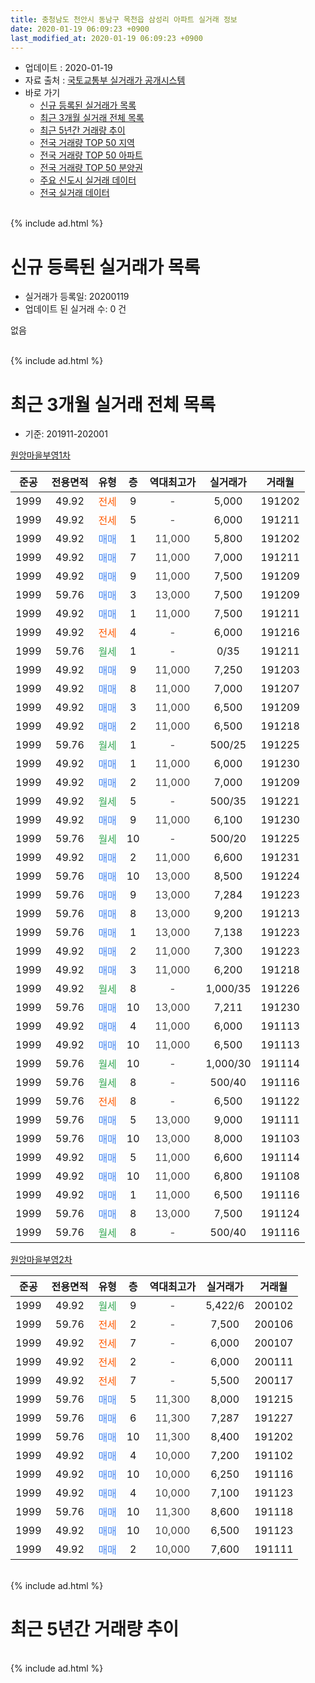 ```yaml
---
title: 충청남도 천안시 동남구 목천읍 삼성리 아파트 실거래 정보
date: 2020-01-19 06:09:23 +0900
last_modified_at: 2020-01-19 06:09:23 +0900
---
```


* 업데이트 : 2020-01-19
* 자료 출처 : [국토교통부 실거래가 공개시스템](http://rt.molit.go.kr)
* 바로 가기
    * [신규 등록된 실거래가 목록](#신규-등록된-실거래가-목록)
    * [최근 3개월 실거래 전체 목록](#최근-3개월-실거래-전체-목록)
    * [최근 5년간 거래량 추이](#최근-5년간-거래량-추이)
    * [전국 거래량 TOP 50 지역](https://apt-info.github.io/apt-trade-info/최근-3개월-전국에서-가장-거래가-많이-발생한-지역)
    * [전국 거래량 TOP 50 아파트](https://apt-info.github.io/apt-trade-info/최근-3개월-전국에서-가장-거래가-많이-발생한-아파트)
    * [전국 거래량 TOP 50 분양권](https://apt-info.github.io/apt-trade-info/최근-3개월-전국에서-가장-거래가-많이-발생한-분양권)
    * [주요 신도시 실거래 데이터](https://apt-info.github.io/apt-trade-info/주요-신도시)
    * [전국 실거래 데이터](https://apt-info.github.io/apt-trade-info/전국)
<br>
{% include ad.html %}
<br>

# 신규 등록된 실거래가 목록
* 실거래가 등록일: 20200119
* 업데이트 된 실거래 수: 0 건

없음

<br>
{% include ad.html %}
<br>

# 최근 3개월 실거래 전체 목록
* 기준: 201911-202001


[원앙마을부영1차](https://search.naver.com/search.naver?query=%EC%B6%A9%EC%B2%AD%EB%82%A8%EB%8F%84+%EC%B2%9C%EC%95%88%EC%8B%9C+%EB%8F%99%EB%82%A8%EA%B5%AC+%EB%AA%A9%EC%B2%9C%EC%9D%8D+%EC%82%BC%EC%84%B1%EB%A6%AC+%EC%9B%90%EC%95%99%EB%A7%88%EC%9D%84%EB%B6%80%EC%98%811%EC%B0%A8)

|준공|전용면적|유형|층|역대최고가|실거래가|거래월|
|:---:|:---:|:---:|:---:|:---:|:---:|:---:|
|1999|49.92|<span style="color:#ff5a00">전세</span>|9|<span style="color:#444444">-</span>|5,000|191202|
|1999|49.92|<span style="color:#ff5a00">전세</span>|5|<span style="color:#444444">-</span>|6,000|191211|
|1999|49.92|<span style="color:#4285f3">매매</span>|1|<span style="color:#444444">11,000</span>|5,800|191202|
|1999|49.92|<span style="color:#4285f3">매매</span>|7|<span style="color:#444444">11,000</span>|7,000|191211|
|1999|49.92|<span style="color:#4285f3">매매</span>|9|<span style="color:#444444">11,000</span>|7,500|191209|
|1999|59.76|<span style="color:#4285f3">매매</span>|3|<span style="color:#444444">13,000</span>|7,500|191209|
|1999|49.92|<span style="color:#4285f3">매매</span>|1|<span style="color:#444444">11,000</span>|7,500|191211|
|1999|49.92|<span style="color:#ff5a00">전세</span>|4|<span style="color:#444444">-</span>|6,000|191216|
|1999|59.76|<span style="color:#34a853">월세</span>|1|<span style="color:#444444">-</span>|0/35|191211|
|1999|49.92|<span style="color:#4285f3">매매</span>|9|<span style="color:#444444">11,000</span>|7,250|191203|
|1999|49.92|<span style="color:#4285f3">매매</span>|8|<span style="color:#444444">11,000</span>|7,000|191207|
|1999|49.92|<span style="color:#4285f3">매매</span>|3|<span style="color:#444444">11,000</span>|6,500|191209|
|1999|49.92|<span style="color:#4285f3">매매</span>|2|<span style="color:#444444">11,000</span>|6,500|191218|
|1999|59.76|<span style="color:#34a853">월세</span>|1|<span style="color:#444444">-</span>|500/25|191225|
|1999|49.92|<span style="color:#4285f3">매매</span>|1|<span style="color:#444444">11,000</span>|6,000|191230|
|1999|49.92|<span style="color:#4285f3">매매</span>|2|<span style="color:#444444">11,000</span>|7,000|191209|
|1999|49.92|<span style="color:#34a853">월세</span>|5|<span style="color:#444444">-</span>|500/35|191221|
|1999|49.92|<span style="color:#4285f3">매매</span>|9|<span style="color:#444444">11,000</span>|6,100|191230|
|1999|59.76|<span style="color:#34a853">월세</span>|10|<span style="color:#444444">-</span>|500/20|191225|
|1999|49.92|<span style="color:#4285f3">매매</span>|2|<span style="color:#444444">11,000</span>|6,600|191231|
|1999|59.76|<span style="color:#4285f3">매매</span>|10|<span style="color:#444444">13,000</span>|8,500|191224|
|1999|59.76|<span style="color:#4285f3">매매</span>|9|<span style="color:#444444">13,000</span>|7,284|191223|
|1999|59.76|<span style="color:#4285f3">매매</span>|8|<span style="color:#444444">13,000</span>|9,200|191213|
|1999|59.76|<span style="color:#4285f3">매매</span>|1|<span style="color:#444444">13,000</span>|7,138|191223|
|1999|49.92|<span style="color:#4285f3">매매</span>|2|<span style="color:#444444">11,000</span>|7,300|191223|
|1999|49.92|<span style="color:#4285f3">매매</span>|3|<span style="color:#444444">11,000</span>|6,200|191218|
|1999|49.92|<span style="color:#34a853">월세</span>|8|<span style="color:#444444">-</span>|1,000/35|191226|
|1999|59.76|<span style="color:#4285f3">매매</span>|10|<span style="color:#444444">13,000</span>|7,211|191230|
|1999|49.92|<span style="color:#4285f3">매매</span>|4|<span style="color:#444444">11,000</span>|6,000|191113|
|1999|49.92|<span style="color:#4285f3">매매</span>|10|<span style="color:#444444">11,000</span>|6,500|191113|
|1999|59.76|<span style="color:#34a853">월세</span>|10|<span style="color:#444444">-</span>|1,000/30|191114|
|1999|59.76|<span style="color:#34a853">월세</span>|8|<span style="color:#444444">-</span>|500/40|191116|
|1999|59.76|<span style="color:#ff5a00">전세</span>|8|<span style="color:#444444">-</span>|6,500|191122|
|1999|59.76|<span style="color:#4285f3">매매</span>|5|<span style="color:#444444">13,000</span>|9,000|191111|
|1999|59.76|<span style="color:#4285f3">매매</span>|10|<span style="color:#444444">13,000</span>|8,000|191103|
|1999|49.92|<span style="color:#4285f3">매매</span>|5|<span style="color:#444444">11,000</span>|6,600|191114|
|1999|49.92|<span style="color:#4285f3">매매</span>|10|<span style="color:#444444">11,000</span>|6,800|191108|
|1999|49.92|<span style="color:#4285f3">매매</span>|1|<span style="color:#444444">11,000</span>|6,500|191116|
|1999|59.76|<span style="color:#4285f3">매매</span>|8|<span style="color:#444444">13,000</span>|7,500|191124|
|1999|59.76|<span style="color:#34a853">월세</span>|8|<span style="color:#444444">-</span>|500/40|191116|

[원앙마을부영2차](https://search.naver.com/search.naver?query=%EC%B6%A9%EC%B2%AD%EB%82%A8%EB%8F%84+%EC%B2%9C%EC%95%88%EC%8B%9C+%EB%8F%99%EB%82%A8%EA%B5%AC+%EB%AA%A9%EC%B2%9C%EC%9D%8D+%EC%82%BC%EC%84%B1%EB%A6%AC+%EC%9B%90%EC%95%99%EB%A7%88%EC%9D%84%EB%B6%80%EC%98%812%EC%B0%A8)

|준공|전용면적|유형|층|역대최고가|실거래가|거래월|
|:---:|:---:|:---:|:---:|:---:|:---:|:---:|
|1999|49.92|<span style="color:#34a853">월세</span>|9|<span style="color:#444444">-</span>|5,422/6|200102|
|1999|59.76|<span style="color:#ff5a00">전세</span>|2|<span style="color:#444444">-</span>|7,500|200106|
|1999|49.92|<span style="color:#ff5a00">전세</span>|7|<span style="color:#444444">-</span>|6,000|200107|
|1999|49.92|<span style="color:#ff5a00">전세</span>|2|<span style="color:#444444">-</span>|6,000|200111|
|1999|49.92|<span style="color:#ff5a00">전세</span>|7|<span style="color:#444444">-</span>|5,500|200117|
|1999|59.76|<span style="color:#4285f3">매매</span>|5|<span style="color:#444444">11,300</span>|8,000|191215|
|1999|59.76|<span style="color:#4285f3">매매</span>|6|<span style="color:#444444">11,300</span>|7,287|191227|
|1999|59.76|<span style="color:#4285f3">매매</span>|10|<span style="color:#444444">11,300</span>|8,400|191202|
|1999|49.92|<span style="color:#4285f3">매매</span>|4|<span style="color:#444444">10,000</span>|7,200|191102|
|1999|49.92|<span style="color:#4285f3">매매</span>|10|<span style="color:#444444">10,000</span>|6,250|191116|
|1999|49.92|<span style="color:#4285f3">매매</span>|4|<span style="color:#444444">10,000</span>|7,100|191123|
|1999|59.76|<span style="color:#4285f3">매매</span>|10|<span style="color:#444444">11,300</span>|8,600|191118|
|1999|49.92|<span style="color:#4285f3">매매</span>|10|<span style="color:#444444">10,000</span>|6,500|191123|
|1999|49.92|<span style="color:#4285f3">매매</span>|2|<span style="color:#444444">10,000</span>|7,600|191111|


<br>
{% include ad.html %}
<br>

# 최근 5년간 거래량 추이


<div style="width:100%;">
    <canvas id="deal_progress" height="200"></canvas>
</div>

<script>
new Chart(document.getElementById("deal_progress"), {
    type: 'line',
    data: {
        labels: ['201501','201502','201503','201504','201505','201506','201507','201508','201509','201510','201511','201512','201601','201602','201603','201604','201605','201606','201607','201608','201609','201610','201611','201612','201701','201702','201703','201704','201705','201706','201707','201708','201709','201710','201711','201712','201801','201802','201803','201804','201805','201806','201807','201808','201809','201810','201811','201812','201901','201902','201903','201904','201905','201906','201907','201908','201909','201910','201911','201912','202001'],
        datasets: [{
            label: '매매',
            pointRadius: 1,
            data: [30, 17, 26, 17, 5, 8, 6, 9, 6, 14, 11, 7, 10, 4, 14, 9, 8, 15, 14, 9, 11, 11, 22, 17, 5, 18, 21, 22, 21, 26, 22, 18, 9, 9, 15, 15, 13, 14, 26, 9, 9, 20, 7, 7, 11, 14, 8, 12, 11, 9, 16, 8, 12, 11, 15, 19, 9, 15, 14, 23, 0],
            borderColor: "rgba(255, 201, 14, 1)",
            backgroundColor: "rgba(255, 201, 14, 0.5)",
            fill: false,
            lineTension: 0
        },{
            label: '전월세',
            pointRadius: 1,
            data: [28, 28, 24, 26, 10, 13, 13, 9, 13, 13, 8, 5, 12, 11, 8, 13, 14, 6, 6, 4, 10, 10, 13, 11, 8, 18, 14, 12, 11, 8, 9, 10, 6, 6, 12, 9, 12, 9, 9, 8, 9, 5, 6, 6, 6, 6, 6, 7, 8, 6, 13, 3, 7, 11, 8, 5, 10, 5, 4, 8, 5],
            borderColor: "rgba(0, 141, 185, 1)",
            backgroundColor: "rgba(0, 141, 185, 0.5)",
            fill: false,
            lineTension: 0
        }
        ]
    },
    options: {
        responsive: true,
        title: {
            display: false
        },
        tooltips: {
            mode: 'index',
            intersect: false
        },
        hover: {
            mode: 'nearest',
            intersect: true
        },
        scales: {
            xAxes: [{
                display: true,
                scaleLabel: {
                    display: true,
                    labelString: '년/월'
                }
            }],
            yAxes: [{
                display: true,
                ticks: {
                    suggestedMin: 0,
                },
                scaleLabel: {
                    display: true,
                    labelString: '실거래 수'
                }
            }]
        }
    }
});

</script>


<br>
{% include ad.html %}
<br>

